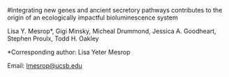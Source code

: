 #Integrating new genes and ancient secretory pathways contributes to the origin of an ecologically impactful bioluminescence system

Lisa Y. Mesrop*, Gigi Minsky, Micheal Drummond, Jessica A. Goodheart, Stephen Proulx, Todd H. Oakley

*Corresponding author: Lisa Yeter Mesrop

Email: lmesrop@ucsb.edu 

